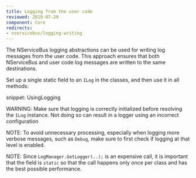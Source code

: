 ```yaml
---
title: Logging from the user code
reviewed: 2019-07-29
component: Core
redirects:
- nservicebus/logging-writing
---
```


The NServiceBus logging abstractions can be used for writing log messages from the user code. This approach ensures that both NServiceBus and user code log messages are written to the same destinations.

Set up a single static field to an `ILog` in the classes, and then use it in all methods:

snippet: UsingLogging

WARNING: Make sure that logging is correctly initialized before resolving the `ILog` instance. Not doing so can result in a logger using an incorrect configuration

NOTE: To avoid unnecessary processing, especially when logging more verbose messages, such as `Debug`, make sure to first check if logging at that level is enabled.

NOTE: Since `LogManager.GetLogger(..);` is an expensive call, it is important that the field is `static` so that the call happens only once per class and has the best possible performance.